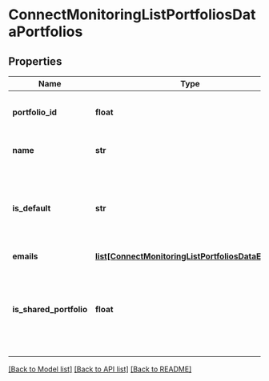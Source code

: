 # ConnectMonitoringListPortfoliosDataPortfolios

## Properties
Name | Type | Description | Notes
------------ | ------------- | ------------- | -------------
**portfolio_id** | **float** | A unique ID assigned to each portfolio. | [optional] 
**name** | **str** | The name of the portfolio | [optional] 
**is_default** | **str** | A true or false value which shows if the portfolio is set as default | [optional] 
**emails** | [**list[ConnectMonitoringListPortfoliosDataEmails]**](ConnectMonitoringListPortfoliosDataEmails.md) |  | [optional] 
**is_shared_portfolio** | **float** | Shows if the portfolio is shared with other users or not. 1 means the portfolio is shared. | [optional] 

[[Back to Model list]](../README.md#documentation-for-models) [[Back to API list]](../README.md#documentation-for-api-endpoints) [[Back to README]](../README.md)

